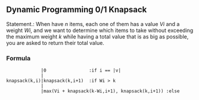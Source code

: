## Dynamic Programming 0/1 Knapsack

Statement.:
When have _n_ items, each one of them has a value _Vi_ and a weight _Wi_, and we want to determine which items to take without exceeding the maximum weight _k_ while having a total value that is as big as possible, you are asked to return their total value.

### Formula

```
             |0                :if i == |v|
             |
knapsack(k,i)|knapsack(k,i+1)  :if Wi > k
             |
             |max(Vi + knapsack(k-Wi,i+1), knapsack(k,i+1)) :else
```




